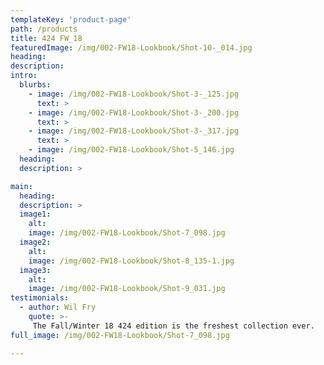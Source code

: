 ```yaml
---
templateKey: 'product-page'
path: /products
title: 424 FW_18
featuredImage: /img/002-FW18-Lookbook/Shot-10-_014.jpg
heading: 
description: 
intro:
  blurbs:
    - image: /img/002-FW18-Lookbook/Shot-3-_125.jpg
      text: >
    - image: /img/002-FW18-Lookbook/Shot-3-_200.jpg
      text: >
    - image: /img/002-FW18-Lookbook/Shot-3-_317.jpg
      text: >
    - image: /img/002-FW18-Lookbook/Shot-5_146.jpg
  heading: 
  description: >

main:
  heading: 
  description: >
  image1:
    alt: 
    image: /img/002-FW18-Lookbook/Shot-7_098.jpg
  image2:
    alt: 
    image: /img/002-FW18-Lookbook/Shot-8_135-1.jpg
  image3:
    alt: 
    image: /img/002-FW18-Lookbook/Shot-9_031.jpg
testimonials:
  - author: Wil Fry
    quote: >-
     The Fall/Winter 18 424 edition is the freshest collection ever.
full_image: /img/002-FW18-Lookbook/Shot-7_098.jpg

---
```


